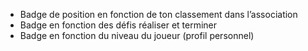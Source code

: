 - Badge de position en fonction de ton classement dans l’association
- Badge en fonction des défis réaliser et terminer 
- Badge en fonction du niveau du joueur (profil personnel) 
